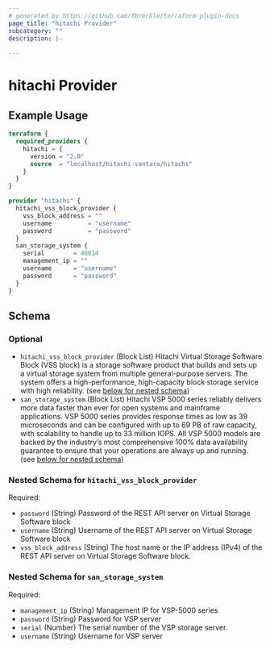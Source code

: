 ```yaml
---
# generated by https://github.com/fbreckle/terraform-plugin-docs
page_title: "hitachi Provider"
subcategory: ""
description: |-
  
---
```


# hitachi Provider



## Example Usage

```terraform
terraform {
  required_providers {
    hitachi = {
      version = "2.0"
      source  = "localhost/hitachi-vantara/hitachi"
    }
  }
}

provider "hitachi" {
  hitachi_vss_block_provider {
    vss_block_address = ""
    username          = "username"
    password          = "password"
  }
  san_storage_system {
    serial        = 40014
    management_ip = ""
    username      = "username"
    password      = "password"
  }
}
```

<!-- schema generated by tfplugindocs -->
## Schema

### Optional

- `hitachi_vss_block_provider` (Block List) Hitachi Virtual Storage Software Block (VSS block) is a storage software product that builds and sets up a virtual storage system from multiple general-purpose servers. The system offers a high-performance, high-capacity block storage service with high reliability. (see [below for nested schema](#nestedblock--hitachi_vss_block_provider))
- `san_storage_system` (Block List) Hitachi VSP 5000 series reliably delivers more data faster than ever for open systems and mainframe applications. VSP 5000 series provides response times as low as 39 microseconds and can be configured with up to 69 PB of raw capacity, with scalability to handle up to 33 million IOPS. All VSP 5000 models are backed by the industry’s most comprehensive 100% data availability guarantee to ensure that your operations are always up and running. (see [below for nested schema](#nestedblock--san_storage_system))

<a id="nestedblock--hitachi_vss_block_provider"></a>
### Nested Schema for `hitachi_vss_block_provider`

Required:

- `password` (String) Password of the REST API server on Virtual Storage Software block
- `username` (String) Username of the REST API server on Virtual Storage Software block
- `vss_block_address` (String) The host name or the IP address (IPv4) of the REST API server on Virtual Storage Software block.


<a id="nestedblock--san_storage_system"></a>
### Nested Schema for `san_storage_system`

Required:

- `management_ip` (String) Management IP for VSP-5000 series
- `password` (String) Password for VSP server
- `serial` (Number) The serial number of the VSP storage server.
- `username` (String) Username for VSP server
